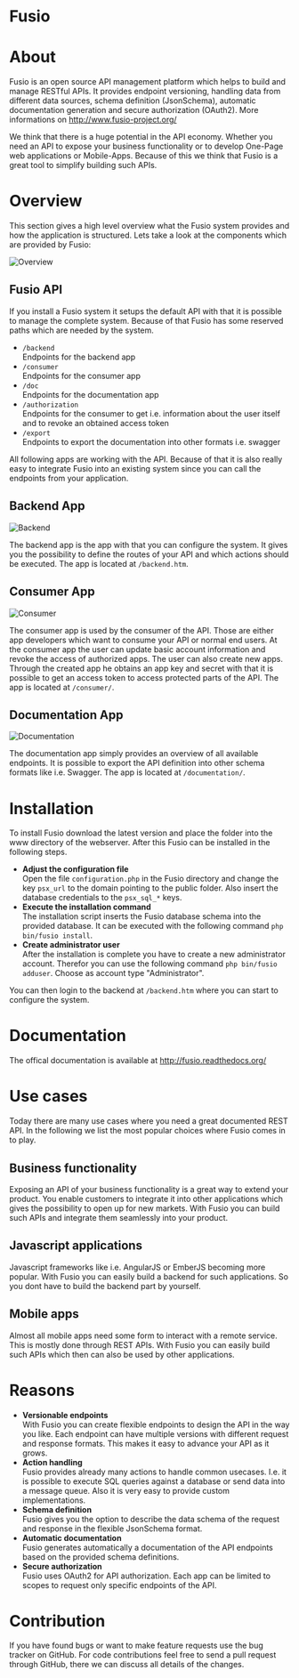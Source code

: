 Fusio
=====

# About

Fusio is an open source API management platform which helps to build and manage 
RESTful APIs. It provides endpoint versioning, handling data from different data 
sources, schema definition (JsonSchema), automatic documentation generation and
secure authorization (OAuth2). More informations on 
http://www.fusio-project.org/

We think that there is a huge potential in the API economy. Whether you need an 
API to expose your business functionality or to develop One-Page web 
applications or Mobile-Apps. Because of this we think that Fusio is a great tool 
to simplify building such APIs.

# Overview

This section gives a high level overview what the Fusio system provides and how
the application is structured. Lets take a look at the components which are 
provided by Fusio:

![Overview](https://github.com/apioo/fusio/blob/master/doc/_static/overview.png)

## Fusio API

If you install a Fusio system it setups the default API with that it is possible
to manage the complete system. Because of that Fusio has some reserved paths 
which are needed by the system.

* `/backend`  
  Endpoints for the backend app
* `/consumer`  
  Endpoints for the consumer app
* `/doc`  
  Endpoints for the documentation app
* `/authorization`  
  Endpoints for the consumer to get i.e. information about the user itself and 
  to revoke an obtained access token
* `/export`  
  Endpoints to export the documentation into other formats i.e. swagger

All following apps are working with the API. Because of that it is also really 
easy to integrate Fusio into an existing system since you can call the endpoints 
from your application.

## Backend App

![Backend](https://github.com/apioo/fusio/blob/master/doc/_static/backend.png)

The backend app is the app with that you can configure the system. It gives you 
the possibility to define the routes of your API and which actions should be 
executed. The app is located at `/backend.htm`.

## Consumer App

![Consumer](https://github.com/apioo/fusio/blob/master/doc/_static/consumer.png)

The consumer app is used by the consumer of the API. Those are either app 
developers which want to consume your API or normal end users. At the consumer
app the user can update basic account information and revoke the access of 
authorized apps. The user can also create new apps. Through the created app he 
obtains an app key and secret with that it is possible to get an access token to 
access protected parts of the API. The app is located at `/consumer/`.

## Documentation App

![Documentation](https://github.com/apioo/fusio/blob/master/doc/_static/documentation.png)

The documentation app simply provides an overview of all available endpoints. 
It is possible to export the API definition into other schema formats like i.e. 
Swagger. The app is located at `/documentation/`.

# Installation

To install Fusio download the latest version and place the folder into the www 
directory of the webserver. After this Fusio can be installed in the following 
steps.

* __Adjust the configuration file__  
  Open the file `configuration.php` in the Fusio directory and change the key 
  `psx_url` to the domain pointing to the public folder. Also insert the 
  database credentials to the `psx_sql_*` keys.
* __Execute the installation command__  
  The installation script inserts the Fusio database schema into the provided 
  database. It can be executed with the following command 
  `php bin/fusio install`.
* __Create administrator user__  
  After the installation is complete you have to create a new administrator 
  account. Therefor you can use the following command `php bin/fusio adduser`. 
  Choose as account type "Administrator".

You can then login to the backend at `/backend.htm` where you can start to 
configure the system.

# Documentation

The offical documentation is available at http://fusio.readthedocs.org/

# Use cases

Today there are many use cases where you need a great documented REST API. In 
the following we list the most popular choices where Fusio comes in to play.

## Business functionality

Exposing an API of your business functionality is a great way to extend your 
product. You enable customers to integrate it into other applications which
gives the possibility to open up for new markets. With Fusio you can build such 
APIs and integrate them seamlessly into your product.

## Javascript applications

Javascript frameworks like i.e. AngularJS or EmberJS becoming more popular. With
Fusio you can easily build a backend for such applications. So you dont have to
build the backend part by yourself.

## Mobile apps

Almost all mobile apps need some form to interact with a remote service. This is
mostly done through REST APIs. With Fusio you can easily build such APIs which 
then can also be used by other applications.

# Reasons

* __Versionable endpoints__  
  With Fusio you can create flexible endpoints to design the API in the way you 
  like. Each endpoint can have multiple versions with different request and 
  response formats. This makes it easy to advance your API as it grows.
* __Action handling__  
  Fusio provides already many actions to handle common usecases. I.e. it is 
  possible to execute SQL queries against a database or send data into a message 
  queue. Also it is very easy to provide custom implementations.
* __Schema definition__  
  Fusio gives you the option to describe the data schema of the request and 
  response in the flexible JsonSchema format.
* __Automatic documentation__  
  Fusio generates automatically a documentation of the API endpoints based on 
  the provided schema definitions.
* __Secure authorization__  
  Fusio uses OAuth2 for API authorization. Each app can be limited to scopes to 
  request only specific endpoints of the API.

# Contribution

If you have found bugs or want to make feature requests use the bug tracker on 
GitHub. For code contributions feel free to send a pull request through GitHub, 
there we can discuss all details of the changes.
